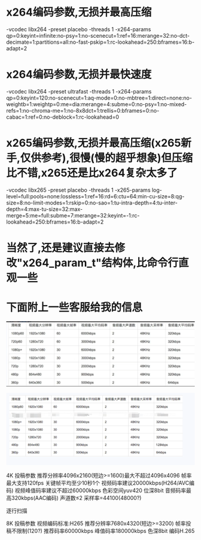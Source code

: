 # x264编码参数,无损并最高压缩

-vcodec libx264 -preset placebo -threads 1 -x264-params qp=0:keyint=infinite:no-psy=1:no-scenecut=1:ref=16:merange=32:no-dct-decimate=1:partitions=all:no-fast-pskip=1:rc-lookahead=250:bframes=16:b-adapt=2

# x264编码参数,无损并最快速度

-vcodec libx264 -preset ultrafast -threads 1 -x264-params qp=0:keyint=120:no-scenecut=1:aq-mode=0:no-mbtree=1:direct=none:no-weightb=1:weightp=0:me=dia:merange=4:subme=0:no-psy=1:no-mixed-refs=1:no-chroma-me=1:no-8x8dct=1:trellis=0:bframes=0:no-cabac=1:ref=0:no-deblock=1:rc-lookahead=0

# x265编码参数,无损并最高压缩(x265新手,仅供参考),很慢(慢的超乎想象)但压缩比不错,x265还是比x264复杂太多了

-vcodec libx265 -preset placebo -threads 1 -x265-params log-level=full:pools=none:lossless=1:ref=16:rd=6:ctu=64:min-cu-size=8:qg-size=8:no-limit-modes=1:rskip=0:no-sao=1:tu-intra-depth=4:tu-inter-depth=4:max-tu-size=32:max-merge=5:me=full:subme=7:merange=32:keyint=-1:rc-lookahead=250:bframes=16:b-adapt=2

# 当然了,还是建议直接去修改"x264_param_t"结构体,比命令行直观一些

# 下面附上一些客服给我的信息

![码率上限2020.png](https://github.com/hg56th56gd6g/BiliVideo/blob/main/%E7%A0%81%E7%8E%87%E4%B8%8A%E9%99%902020.png)

![码率上限2022.png](https://github.com/hg56th56gd6g/BiliVideo/blob/main/%E7%A0%81%E7%8E%87%E4%B8%8A%E9%99%902022.png)

4K 投稿参数
推荐分辨率4096x2160(短边>=1600)最大不超过4096x4096
帧率最大支持120fps
关键帧平均至少10秒1个
视频码率建议20000kbps(H264/AVC编码)
视频峰值码率建议不超过60000kbps
色彩空间yuv420
位深8bit
音频码率最高320kbps(AAC编码)
声道数≤2
采样率=44100(48000?)

逐行扫描

8K 投稿参数
视频编码标准:H265
推荐分辨率7680x4320(短边>=3200)
帧率投稿不限制(120?)
推荐码率60000kbps
峰值码率180000kbps
色深8bit
编码H.265
